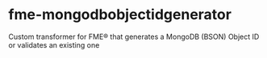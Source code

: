 # fme-mongodbobjectidgenerator
Custom transformer for FME® that generates a MongoDB (BSON) Object ID or validates an existing one
